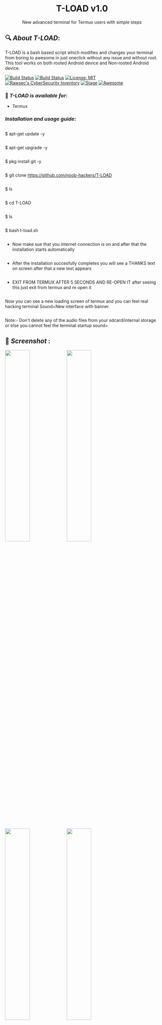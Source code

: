 <h1 align="center">T-LOAD v1.0</h1>
<p align="center">
      New advanced terminal for Termux users with simple steps
</p>

## 🔍 ***About T-LOAD***:

T-LOAD is a bash based script which modifies and changes your terminal from boring to awesome in just oneclick without any issue and without root. This tool works on both rooted Android device and Non-rooted Android device.

[![Build Status](https://img.shields.io/github/stars/noob-hackers/T-LOAD.svg)](https://github.com/noob-hackers/T-LOAD)
[![Build Status](https://img.shields.io/github/forks/noob-hackers/T-LOAD.svg)](https://github.com/noob-hackers/T-LOAD)
[![License: MIT](https://img.shields.io/github/license/noob-hackers/T-LOAD.svg)](https://github.com/noob-hackers/T-LOAD)
[![Rawsec's CyberSecurity Inventory](https://inventory.rawsec.ml/img/badges/Rawsec-inventoried-FF5050_flat.svg)](https://inventory.rawsec.ml/tools.html#T-LOAD)
[![Stage](https://img.shields.io/badge/Release-Stable-brightgreen.svg)]()
[![Awesome](https://awesome.re/badge.svg)](https://awesome.re)


### 📌 ***T-LOAD is available for***:

* Termux

### ***Installation and usage guide***:
```
```
$ apt-get update -y
```
```
$ apt-get upgrade -y
```
```
$ pkg install git -y
```
```
$ git clone https://github.com/noob-hackers/T-LOAD
```
```
$ ls
```
```
$ cd T-LOAD
```
```
$ ls
```
```
$ bash t-load.sh
```
```
* Now make sue that you internet connection is on and after that the installation starts automatically
```
```
* After the installation succesfully completes you will see a THANKS text on screen after that a new text appears 
```
```
* EXIT FROM TERMUX AFTER 5 SECONDS AND RE-OPEN IT after seeing this just exit from termux and re open it 
```
```
Now you can see a new loading screen of termux and you can feel real hacking terminal Sound+New interface with banner. 
```
```
Note:- Don't delete any of the audio files from your sdcard/internal storage or else you cannot feel the terminal startup sound+

## 📌 ***Screenshot*** :
<img src="https://i.imgur.com/PwmPoNh.png" width="40%"></img><img src="https://i.imgur.com/aCz0OPg.png" width="40%"></img>
<img src="https://i.imgur.com/TP4awyu.png" width="40%"></img><img src="https://i.imgur.com/A8dQGdj.png" width="40%"></img>

## 📌 ***Full video tutorial***:
[![ Optiva-Framework - Web Application Scanner ](https://i.ytimg.com/vi/eF11o6yLlv8/hqdefault.jpg)](https://www.youtube.com/watch?v=eF11o6yLlv8&t=31s)

## 🔗 ***JOIN*** :

### 📌 Subscribe our channel on youtube
https://www.youtube.com/noobhackers

### 📌 Chekout our webite 
https://www.noob-hackers.com


     
### 📌 Warning

***This tool is only for educational purpose. If you use this tool for other purposes except education we will not be responsible in such cases.***
